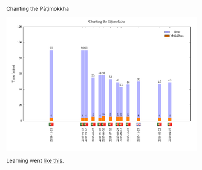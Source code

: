 Chanting the Pāṭimokkha

![Chanting time chart][chanting]

Learning went [like this](learning).

[chanting]: https://github.com/gambhiro/chanting-the-patimokkha/raw/master/charts/patimokkha-chanting-chart.png

[learning]: https://github.com/gambhiro/chanting-the-patimokkha/raw/master/charts/patimokkha-learning-chart.png
